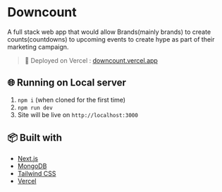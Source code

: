 # Downcount

A full stack web app that would allow Brands(mainly brands) to create counts(countdowns) to upcoming events to create hype as part of their marketing campaign.

> 🚀 Deployed on Vercel :
> [downcount.vercel.app](https://downcount.vercel.app/)

## 🌐 Running on Local server

1. `npm i` (when cloned for the first time)
2. `npm run dev`
3. Site will be live on `http://localhost:3000`

## 📦 Built with

- [Next.js](https://nextjs.org/)
- [MongoDB](https://www.mongodb.com/)
- [Tailwind CSS](https://tailwindcss.com/)
- [Vercel](https://vercel.com/)
